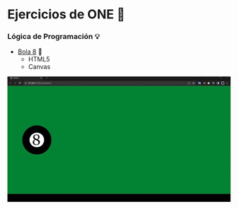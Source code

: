 # Ejercicios de ONE 🎒

### Lógica de Programación 💡
- [Bola 8](./bola8.html) 🎱
    - HTML5
    - Canvas

<img src="img/bola8.gif" alt="drawing" width="600"/>
